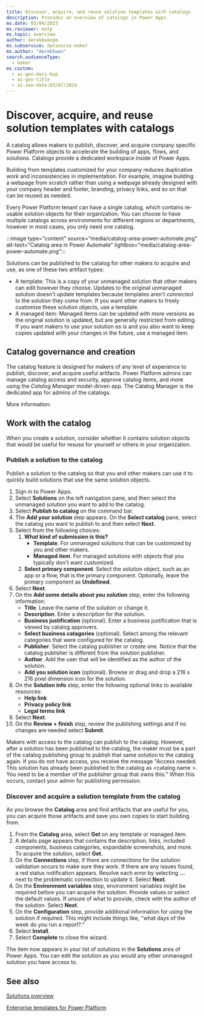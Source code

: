 ```yaml
---
title: Discover, acquire, and reuse solution templates with catalogs
description: Provides an overview of catalogs in Power Apps.
ms.date: 05/04/2023
ms.reviewer: matp
ms.topic: overview
author: derekkwanpm
ms.subservice: dataverse-maker
ms.author: "derekkwan"
search.audienceType:
  - maker
ms.custom:
  - ai-gen-docs-bap
  - ai-gen-title
  - ai-seo-date:03/07/2024
---
```

# Discover, acquire, and reuse solution templates with catalogs

A catalog allows makers to publish, discover, and acquire company specific Power Platform objects to accelerate the building of apps, flows, and solutions. Catalogs provide a dedicated workspace inside of Power Apps.

Building from templates customized for your company reduces duplicative work and inconsistencies in implementation. For example, imagine building a webpage from scratch rather than using a webpage already designed with your company header and footer, branding, privacy links, and so on that can be reused as needed.

Every Power Platform tenant can have a single catalog, which contains re-usable solution objects for their organization. You can choose to have multiple catalogs across environments for different regions or departments, however in most cases, you only need one catalog.

:::image type="content" source="media/catalog-area-power-automate.png" alt-text="Catalog area in Power Automate" lightbox="media/catalog-area-power-automate.png":::

Solutions can be published to the catalog for other makers to acquire and use, as one of these two artifact types:

- A template: This is a copy of your unmanaged solution that other makers can edit however they choose. Updates to the original unmanaged solution doesn't update templates because templates aren't *connected* to the solution they come from. If you want other makers to freely customize these solution objects, use a template.
- A managed item: Managed items can be updated with more versions as the original solution is updated, but are generally restricted from editing. If you want makers to use your solution *as is* and you also want to keep copies updated with your changes in the future, use a managed item.

## Catalog governance and creation

The catalog feature is designed for makers of any level of experience to publish, discover, and acquire useful artifacts. Power Platform admins can manage catalog access and security, approve catalog items, and more using the *Catalog Manager* model-driven app. The Catalog Manager is the dedicated app for admins of the catalogs.

<!-- How do approvals work? Requires the Power Platform Catalog Manager model-driven app right? -->
More information: <!-- Link to PPAC article for admins do this so needs to go in the PPAC docs-->

## Work with the catalog

When you create a solution, consider whether it contains solution objects that would be useful for resuse for yourself or others in your organization.

### Publish a solution to the catalog

Publish a solution to the catalog so that you and other makers can use it to quickly build solutions that use the same solution objects.

1. Sign in to Power Apps.
1. Select **Solutions** on the left navigation pane, and then select the unmanaged solution you want to add to the catalog. 
1. Select **Publish to catalog** on the command bar.
1. The **Add your solution** step appears. On the **Select catalog** pane, select the catalog you want to publish to and then select **Next**.
1. Select from the following choices:
   1. **What kind of submission is this?**
      - **Template**. For unmanaged solutions that can be customized by you and other makers.
      - **Managed item**. For managed solutions with objects that you typically don't want customized.
   1. **Select primary component**. Select the solution object, such as an app or a flow, that is the primary component. Optionally, leave the primary component as **Undefined**.
1. Select **Next**.
1. On the **Add some details about you solution** step, enter the following information:
   - **Title**. Leave the name of the solution or change it.
   - **Description**. Enter a description for the solution.
   - **Business justification** (optional). Enter a business justification that is viewed by catalog approvers.
   - **Select business catagories** (optional). Select among the relevant categories that were configured for the catalog.
   - **Publisher**. Select the catalog publisher or create one. Notice that the catalog publisher is different from the solution publisher.
   - **Author**. Add the user that will be identified as the author of the solution.
   - **Add you solution icon** (optional). Browse or drag and drop a 216 x 216 pixel dimension icon for the solution.
1. On the **Solution info** step, enter the following optional links to available resources:
   - **Help link**
   - **Privacy policy link**
   - **Legal terms link**
1. Select **Next**.
1. On the **Review + finish** step, review the publishing settings and if no changes are needed select **Submit**.

Makers with access to the catalog can publish to the catalog. However, after a solution has been published to the catalog, the maker must be a part of the catalog publishing group to publish that same solution to the catalog again. If you do not have access, you receive the message "Access needed. This solution has already been published to the catalog as &lt;catalog name &gt;. You need to be a member of the publisher group that owns this:" When this occurs, contact your admin for publishing permission.

### Discover and acquire a solution template from the catalog

As you browse the **Catalog** area and find artifacts that are useful for you, you can acquire those artifacts and save you own copies to start building from.

1. From the **Catalog** area, select **Get** on any template or managed item.
1. A details page appears that contains the description, links, included components, business categories, expandable screenshots, and more. To acquire the solution, select **Get**.
1. On the **Connections** step,  if there are connections for the solution validation occurs to make sure they work. If there are any issues found, a red status notification appears. Resolve each error by selecting **...** next to the problematic connection to update it. Select **Next**.
1. On the **Environment variables** step, environment variables might be required before you can acquire the solution. Provide values or select the default values. If unsure of what to provide, check with the author of the solution. Select **Next**.
1. On the **Configuration** step, provide additional information for using the solution if required. This might include things like, "what days of the week do you run a report?."
1. Select **Install**.
1. Select **Complete** to close the wizard.

The item now appears in your list of solutions in the **Solutions** area of Power Apps. You can edit the solution as you would any other unmanaged solution you have access to.

## See also

[Solutions overview](solutions-overview.md)

[Enterprise templates for Power Platform](/power-platform/enterprise-templates/overview)